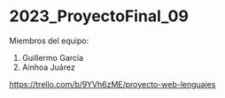 # 2023_ProyectoFinal_09
Miembros del equipo:
1. Guillermo García
2. Ainhoa Juárez

https://trello.com/b/9YVh6zME/proyecto-web-lenguajes
